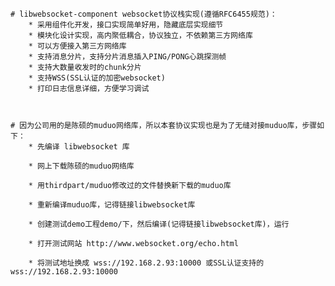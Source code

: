 	# libwebsocket-component websocket协议栈实现(遵循RFC6455规范)：
		* 采用组件化开发，接口实现简单好用，隐藏底层实现细节
		* 模块化设计实现，高内聚低耦合，协议独立，不依赖第三方网络库
		* 可以方便接入第三方网络库
		* 支持消息分片，支持分片消息插入PING/PONG心跳探测帧
		* 支持大数量收发时的chunk分片
		* 支持WSS(SSL认证的加密websocket)
		* 打印日志信息详细，方便学习调试



	# 因为公司用的是陈硕的muduo网络库，所以本套协议实现也是为了无缝对接muduo库，步骤如下：
		* 先编译 libwebsocket 库

		* 网上下载陈硕的muduo网络库

		* 用thirdpart/muduo修改过的文件替换新下载的muduo库

		* 重新编译muduo库，记得链接libwebsocket库

		* 创建测试demo工程demo/下，然后编译(记得链接libwebsocket库)，运行

		* 打开测试网站 http://www.websocket.org/echo.html

		* 将测试地址换成 wss://192.168.2.93:10000 或SSL认证支持的 wss://192.168.2.93:10000 

